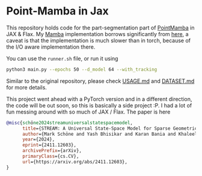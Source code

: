 # Point-Mamba in Jax

This repository holds code for the part-segmentation part of [PointMamba](https://github.com/LMD0311/PointMamba) in JAX & Flax. My [Mamba](https://arxiv.org/abs/2312.00752) implementation borrows significantly from [here](https://github.com/radarFudan/mamba-minimal-jax), a caveat is that the implementation is much slower than in torch, because of the I/O aware implementation there.

You can use the `runner.sh` file, or run it using
```bash
python3 main.py --epochs 50 --d_model 64 --with_tracking
```

Similar to the original repository, please check [USAGE.md](USAGE.md) and [DATASET.md](DATASET.md) for more details.

This project went ahead with a PyTorch version and in a different direction, the code will be out soon, so this is basically a side project :P.
I had a lot of fun messing around with so much of JAX / Flax.
The paper is here
```bibtex
@misc{schöne2024streamuniversalstatespacemodel,
      title={STREAM: A Universal State-Space Model for Sparse Geometric Data}, 
      author={Mark Schöne and Yash Bhisikar and Karan Bania and Khaleelulla Khan Nazeer and Christian Mayr and Anand Subramoney and David Kappel},
      year={2024},
      eprint={2411.12603},
      archivePrefix={arXiv},
      primaryClass={cs.CV},
      url={https://arxiv.org/abs/2411.12603}, 
}
```
